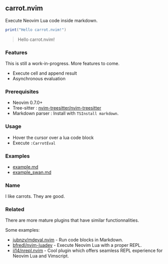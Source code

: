 ## carrot.nvim

Execute Neovim Lua code inside markdown.

```lua
print("Hello carrot.nvim!")
```
> Hello carrot.nvim!


### Features

This is still a work-in-progress. More features to come.

* Execute cell and append result
* Asynchronous evaluation

### Prerequisites

* Neovim 0.7.0+
* Tree-sitter : [nvim-treesitter/nvim-treesitter](https://github.com/nvim-treesitter/nvim-treesitter)
* Markdown parser : Install with `TSInstall markdown`.

### Usage 

* Hover the cursor over a lua code block
* Execute `:CarrotEval`

### Examples

* [example.md](test/example.md)
* [example_swan.md](test/example_swan.md)

### Name

I like carrots. They are good.

### Related

There are more mature plugins that have similar functionnalities.

Some examples:

* [jubnzv/mdeval.nvim](https://github.com/jubnzv/mdeval.nvim) - Run code blocks in Markdown.
* [bfredl/nvim-luadev](https://github.com/bfredl/nvim-luadev) - Execute Neovim Lua with a proper REPL.
* [ii14/nrepl.nvim](https://github.com/ii14/nrepl.nvim) - Cool plugin which offers seamless REPL experience for Neovim Lua and Vimscript.
